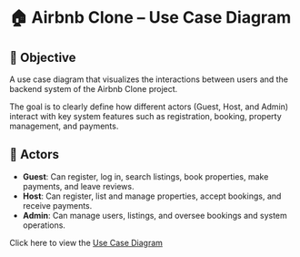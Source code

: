 # 🏠 Airbnb Clone – Use Case Diagram

## 📌 Objective
A use case diagram that visualizes the interactions between users and the backend system of the Airbnb Clone project.

The goal is to clearly define how different actors (Guest, Host, and Admin) interact with key system features such as registration, booking, property management, and payments.

## 👤 Actors
- **Guest**: Can register, log in, search listings, book properties, make payments, and leave reviews.
- **Host**: Can register, list and manage properties, accept bookings, and receive payments.
- **Admin**: Can manage users, listings, and oversee bookings and system operations.

Click here to view the [Use Case Diagram](use-case-diagram.png)



